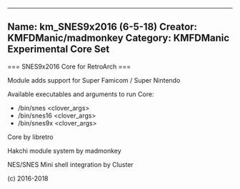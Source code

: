 -----------------------
Name: km_SNES9x2016 (6-5-18)
Creator: KMFDManic/madmonkey
Category: KMFDManic Experimental Core Set
-----------------------
=== SNES9x2016 Core for RetroArch ===

Module adds support for Super Famicom / Super Nintendo

Available executables and arguments to run Core:
- /bin/snes <rom> <clover_args>
- /bin/snes16 <rom> <clover_args>
- /bin/snes9x <rom> <clover_args>

Core by libretro

Hakchi module system by madmonkey

NES/SNES Mini shell integration by Cluster

(c) 2016-2018
